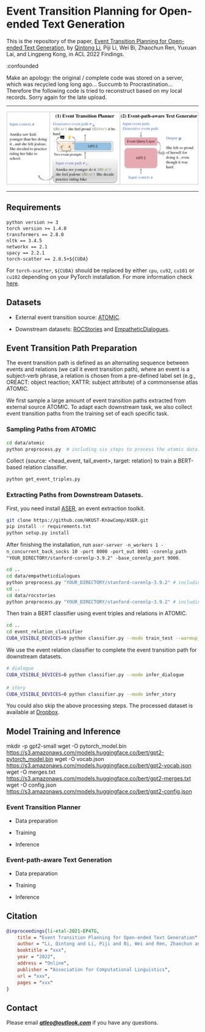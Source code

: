 # Event Transition Planning for Open-ended Text Generation

This is the repository of the paper, [Event Transition Planning for Open-ended Text Generation](xxx), by [Qintong Li](https://yuchenlin.xyz/), Piji Li, Wei Bi, Zhaochun Ren, Yuxuan Lai, and Lingpeng Kong, in ACL 2022 Findings. 

:confounded

Make an apology: the original / complete code was stored on a server, which was recycled long long ago... Succumb to Procrastination... 
Therefore the following code is tried to reconstruct based on my local records. 
Sorry again for the late upload.

---

![DrFact](data/EPTG-model.jpg)

--- 

## Requirements
```
python version >= 3
torch version >= 1.4.0
transformers == 2.8.0
nltk == 3.4.5
networkx == 2.1
spacy == 2.2.1
torch-scatter == 2.0.5+${CUDA}
```

For `torch-scatter`, `${CUDA}` should be replaced by either `cpu`, `cu92`, `cu101` or `cu102` depending on your PyTorch installation. 
For more information check [here](https://github.com/rusty1s/pytorch_scatter).


## Datasets
- External event transition source: [ATOMIC](https://www.kaggle.com/gaussmake1994/atomic-knowledge-graph).   

- Downstream datasets: [ROCStories](http://cs.rochester.edu/nlp/rocstories/) and [EmpatheticDialogues](https://dl.fbaipublicfiles.com/parlai/empatheticdialogues/empatheticdialogues.tar.gz).


## Event Transition Path Preparation
The event transition  path is defined as an alternating sequence between events and relations (we call it event transition path), where an event is a subject-verb phrase, a relation is chosen from a pre-defined label set (e.g., OREACT: object reaction; XATTR: subject attribute) of a commonsense atlas ATOMIC.

We first sample a large amount of event transition paths extracted from external source ATOMIC.
To adapt each downstream task, we also collect event transition paths from the  training set of each specific task.

### Sampling Paths from ATOMIC
```bash
cd data/atomic
python preprocess.py  # including six steps to process the atomic data.
```

Collect {source: <head_event, tail_event>, target: relation} to train a BERT-based relation classifier.
```bash
python get_event_triples.py
```


### Extracting Paths from Downstream Datasets.
First, you need install [ASER](https://hkust-knowcomp.github.io/ASER/html/tutorial/get-started.html#installation), an event extraction toolkit.
```bash
git clone https://github.com/HKUST-KnowComp/ASER.git
pip install -r requirements.txt
python setup.py install
```
After finishing the installation, run ```aser-server -n_workers 1 -n_concurrent_back_socks 10 -port 8000 -port_out 8001 -corenlp_path "YOUR_DIRECTORY/stanford-corenlp-3.9.2" -base_corenlp_port 9000```.
```bash
cd ..
cd data/empatheticdialogues
python preprocess.py "YOUR_DIRECTORY/stanford-corenlp-3.9.2" # including four steps to process the atomic data.
cd ..
cd data/rocstories
python preprocess.py "YOUR_DIRECTORY/stanford-corenlp-3.9.2" # including four steps to process the atomic data.
```

Then train a BERT classifier using event triples and relations in ATOMIC.
```bash
cd ..
cd event_relation_classifier
CUDA_VISIBLE_DEVICES=0 python classifier.py --mode train_test --warmup_ratio 0.1 
```

We use the event relation classifier to complete the event transition path for downstream datasets.
```bash
# dialogue
CUDA_VISIBLE_DEVICES=0 python classifier.py --mode infer_dialogue

# story
CUDA_VISIBLE_DEVICES=0 python classifier.py --mode infer_story
```

You could also skip the above processing steps.
The processed dataset is available at [Dropbox]().  


## Model Training and Inference


mkdir -p gpt2-small
wget -O pytorch_model.bin https://s3.amazonaws.com/models.huggingface.co/bert/gpt2-pytorch_model.bin
wget -O vocab.json https://s3.amazonaws.com/models.huggingface.co/bert/gpt2-vocab.json
wget -O merges.txt https://s3.amazonaws.com/models.huggingface.co/bert/gpt2-merges.txt
wget -O config.json https://s3.amazonaws.com/models.huggingface.co/bert/gpt2-config.json

### Event Transition Planner
- Data preparation


- Training


- Inference


### Event-path-aware Text Generation

- Data preparation


- Training


- Inference

## Citation
```bib
@inproceedings{li-etal-2021-EP4TG,
    title = "Event Transition Planning for Open-ended Text Generation",
    author = "Li, Qintong and Li, Piji and Bi, Wei and Ren, Zhaochun and Lai Yuxuan and Kong Lingpeng",
    booktitle = "xxx",
    year = "2022",
    address = "Online",
    publisher = "Association for Computational Linguistics",
    url = "xxx",
    pages = "xxx"
}
```

## Contact
Please email ***qtleo@outlook.com*** if you have any questions.
